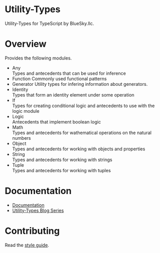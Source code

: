 # Utility-Types

Utility-Types for TypeScript by BlueSky.llc.

# Overview

Provides the following modules.

- Any  
  Types and antecedents that can be used for inference
- Function
  Commonly used functional patterns
- Generator
  Utility types for infering information about generators.
- Identity  
  Types that form an identity element under some operation
- If  
  Types for creating conditional logic and antecedents to use with the logic
  module
- Logic  
  Antecedents that implement boolean logic
- Math  
  Types and antecedents for wathematical operations on the natural numbers
- Object  
  Types and antecedents for working with objects and properties
- String  
  Types and antecedents for working with strings
- Tuple  
  Types and antecedents for working with tuples

# Documentation

- [Documentation](https://bluesky-llc.github.io/open-source/modules/Utility_Types.html)
- [Utility-Types Blog Series](https://medium.com/@hansoksendahl/list/ts-utilitytypes-dcf631c157a5)

# Contributing

Read the [style guide](https://github.com/bluesky-llc/open-source/blob/main/STYLE.md#style-guide).

